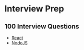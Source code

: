# Interview Prep

## 100 Interview Questions

* [React](./ReactJS/Interview/100_React_Question/)
* [NodeJS](./NodeJS/Interview/100_NodeJS_Question/)
